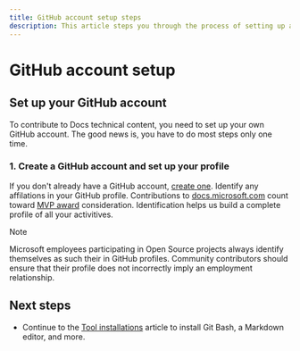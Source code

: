 ```yaml
---
title: GitHub account setup steps
description: This article steps you through the process of setting up accounts for GitHub, required in order to contribute to docs.microsoft.com content.
---
```


# GitHub account setup

## Set up your GitHub account

To contribute to Docs technical content, you need to set up your own GitHub account. The good news is, you have to do most steps only one time.

### 1. Create a GitHub account and set up your profile

If you don't already have a GitHub account, [create one](https://github.com/join). Identify any affilations in your GitHub profile. Contributions to [docs.microsoft.com](https://docs.microsoft.com) count toward [MVP award](https://mvp.microsoft.com) consideration. Identification helps us build a complete profile of all your activitives.

>[!NOTE]
> Microsoft employees participating in Open Source projects always identify themselves as such their in GitHub profiles. Community contributors should ensure that their profile does not incorrectly imply an employment relationship.

## Next steps

* Continue to the [Tool installations](get-started-setup-tools.md) article to install Git Bash, a Markdown editor, and more.
